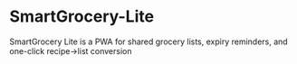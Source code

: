 # SmartGrocery-Lite

SmartGrocery Lite is a PWA for shared grocery lists, expiry reminders, and one-click recipe→list conversion
